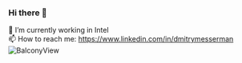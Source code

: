 ### Hi there 👋

🔭 I’m currently working in Intel  
📫 How to reach me: <https://www.linkedin.com/in/dmitrymesserman>  
![BalconyView](https://user-images.githubusercontent.com/28642149/144645078-66eb7eb3-994a-44a2-ab59-a5a7d65b063c.PNG)
